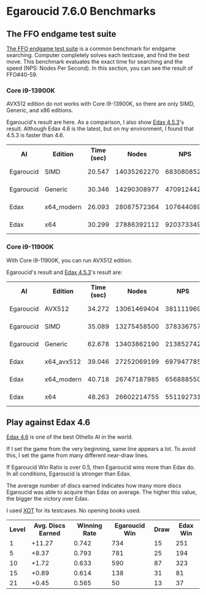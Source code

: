 # Egaroucid 7.6.0 Benchmarks

## The FFO endgame test suite

[The FFO endgame test suite](http://radagast.se/othello/ffotest.html) is a common benchmark for endgame searching. Computer completely solves each testcase, and find the best move. This benchmark evaluates the exact time for searching and the speed (NPS: Nodes Per Second). In this section, you can see the result of FFO#40-59.

### Core i9-13900K

AVX512 edition do not works with Core i9-13900K, so there are only SIMD, Generic, and x86 editions.

Egaroucid's result are here. As a comparison, I also show [Edax 4.5.3](https://github.com/okuhara/edax-reversi-AVX/releases/tag/v4.5.3)'s result. Although Edax 4.6 is the latest, but on my environment, I found that 4.5.3 is faster than 4.6.

<div class="table_wrapper">
<table>
<tr>
<th>AI</th><th>Edition</th><th>Time (sec)</th><th>Nodes</th><th>NPS</th><th>File</th>
</tr>
<tr>
<td>Egaroucid</td><td>SIMD</td><td>20.547</td><td>14035262270</td><td>683080852</td><td><a href="./files/000_ffo40_59_Core_i9-13900K_SIMD.txt">000_ffo40_59_Core_i9-13900K_SIMD.txt</a></td>
</tr>
<tr>
<td>Egaroucid</td><td>Generic</td><td>30.346</td><td>14290308977</td><td>470912442</td><td><a href="./files/001_ffo40_59_Core_i9-13900K_Generic.txt">001_ffo40_59_Core_i9-13900K_Generic.txt</a></td>
</tr>
<tr>
<td>Edax</td><td>x64_modern</td><td>26.093</td><td>28087572364</td><td>1076440898</td><td><a href="./files/010_ffo40_59_Core_i9-13900K_edax_x64_modern.txt">010_ffo40_59_Core_i9-13900K_edax_x64_modern.txt</a></td>
</tr>
<tr>
<td>Edax</td><td>x64</td><td>30.299</td><td>27886392112</td><td>920373349</td><td><a href="./files/011_ffo40_59_Core_i9-13900K_edax_x64.txt">011_ffo40_59_Core_i9-13900K_edax_x64.txt</a></td>
</tr>
</table>
</div>




### Core i9-11900K

With Core i9-11900K, you can run AVX512 edition.

Egaroucid's result and [Edax 4.5.3](https://github.com/okuhara/edax-reversi-AVX/releases/tag/v4.5.3)'s result are:

<div class="table_wrapper">
<table>
<tr>
<th>AI</th><th>Edition</th><th>Time (sec)</th><th>Nodes</th><th>NPS</th><th>File</th>
</tr>
<tr>
<td>Egaroucid</td><td>AVX512</td><td>34.272</td><td>13061469404</td><td>381111969</td><td><a href="./files/100_ffo40_59_Core_i9-11900K_AVX512.txt">100_ffo40_59_Core_i9-11900K_AVX512.txt</a></td>
</tr>
<tr>
<td>Egaroucid</td><td>SIMD</td><td>35.089</td><td>13275458500</td><td>378336757</td><td><a href="./files/101_ffo40_59_Core_i9-11900K_SIMD.txt">101_ffo40_59_Core_i9-11900K_SIMD.txt</a></td>
</tr>
<tr>
<td>Egaroucid</td><td>Generic</td><td>62.678</td><td>13403862190</td><td>213852742</td><td><a href="./files/102_ffo40_59_Core_i9-11900K_Generic.txt">102_ffo40_59_Core_i9-11900K_Generic.txt</a></td>
</tr>
<tr>
<td>Edax</td><td>x64_avx512</td><td>39.046</td><td>27252069199</td><td>697947785</td><td><a href="./files/110_ffo40_59_Core_i9-11900K_edax_x64_avx512.txt">110_ffo40_59_Core_i9-11900K_edax_x64_avx512.txt</a></td>
</tr>
<tr>
<td>Edax</td><td>x64_modern</td><td>40.718</td><td>26747187985</td><td>656888550</td><td><a href="./files/111_ffo40_59_Core_i9-11900K_edax_x64_modern.txt">111_ffo40_59_Core_i9-11900K_edax_x64_modern.txt</a></td>
</tr>
<tr>
<td>Edax</td><td>x64</td><td>48.263</td><td>26602214755</td><td>551192731</td><td><a href="./files/112_ffo40_59_Core_i9-11900K_edax_x64.txt">112_ffo40_59_Core_i9-11900K_edax_x64.txt</a></td>
</tr>
</table>
</div>










## Play against Edax 4.6

[Edax 4.6](https://github.com/abulmo/edax-reversi/releases/tag/v4.6) is one of the best Othello AI in the world.

If I set the game from the very beginning, same line appears a lot. To avoid this, I set the game from many different near-draw lines.

If Egaroucid Win Ratio is over 0.5, then Egaroucid wins more than Edax do. In all conditions, Egaroucid is stronger than Edax.

The average number of discs earned indicates how many more discs Egaroucid was able to acquire than Edax on average. The higher this value, the bigger the victory over Edax.

I used [XOT](https://berg.earthlingz.de/xot/index.php) for its testcases. No opening books used.

<div class="table_wrapper"><table>
<tr><th>Level</th><th>Avg. Discs Earned</th><th>Winning Rate</th><th>Egaroucid Win</th><th>Draw</th><th>Edax Win</th></tr>
<tr><td>1</td><td>+11.27</td><td>0.742</td><td>734</td><td>15</td><td>251</td></tr>
<tr><td>5</td><td>+8.37</td><td>0.793</td><td>781</td><td>25</td><td>194</td></tr>
<tr><td>10</td><td>+1.72</td><td>0.633</td><td>590</td><td>87</td><td>323</td></tr>
<tr><td>15</td><td>+0.89</td><td>0.614</td><td>138</td><td>31</td><td>81</td></tr>
<tr><td>21</td><td>+0.45</td><td>0.565</td><td>50</td><td>13</td><td>37</td></tr>
</table></div>


